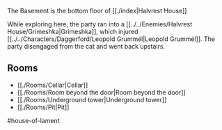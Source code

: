 The Basement is the bottom floor of [[./index|Halvrest House]]

While exploring here, the party ran into a [[../../Enemies/Halvrest House/Grimeshka|Grimeshka]], which injured [[../../Characters/Daggerford/Leopold Grummél|Leopold Grummél]]. The party disengaged from the cat and went back upstairs.

## Rooms
- [[./Rooms/Cellar|Cellar]]
- [[./Rooms/Room beyond the door|Room beyond the door]]
- [[./Rooms/Underground tower|Underground tower]]
- [[./Rooms/Pit|Pit]]

#house-of-lament